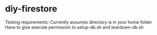 # diy-firestore


Testing requirements:
Currently assumes directory is in your home folder
Have to give execute permission to setup-db.sh and teardown-db.sh